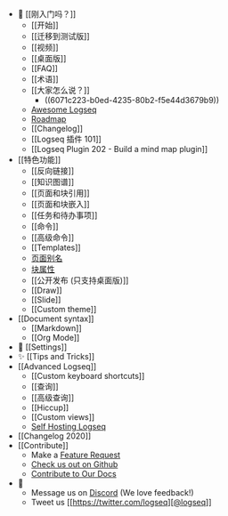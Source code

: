 - 🌟 [[刚入门吗？]]
	- [[开始]]
	- [[迁移到测试版]]
	- [[视频]]
	- [[桌面版]]
	- [[FAQ]]
	- [[术语]]
	- [[大家怎么说？]]
		- ((6071c223-b0ed-4235-80b2-f5e44d3679b9))
	- [Awesome Logseq](https://github.com/logseq/awesome-logseq)
	- [Roadmap](https://trello.com/b/8txSM12G/logseq-roadmap)
	- [[Changelog]]
    - [[Logseq 插件 101]]
    - [[Logseq Plugin 202 - Build a mind map plugin]]
- [[特色功能]]
	- [[反向链接]]
	- [[知识图谱]]
	- [[页面和块引用]]
	- [[页面和块嵌入]]
	- [[任务和待办事项]]
	- [[命令]]
	- [[高级命令]]
	- [[Templates]]
	- [页面别名]([[term/alias]])
	- [块属性]([[term/properties]])
	- [[公开发布 (只支持桌面版)]]
	- [[Draw]]
	- [[Slide]]
	- [[Custom theme]]
- [[Document syntax]]
	- [[Markdown]]
	- [[Org Mode]]
- 👤 [[Settings]]
- ✨ [[Tips and Tricks]]
- [[Advanced Logseq]]
	- [[Custom keyboard shortcuts]]
	- [[查询]]
	- [[高级查询]]
	- [[Hiccup]]
	- [[Custom views]]
	- [Self Hosting Logseq](https://github.com/dustinlacewell/logseq-guide)
- [[Changelog 2020]]
- [[Contribute]]
	- Make a [Feature Request](https://discuss.logseq.com/)
	- [Check us out on Github](https://github.com/logseq/logseq)
	- [Contribute to Our Docs](https://github.com/logseq/docs)
- 💬
	- Message us on [Discord](https://discord.gg/KpN4eHY) (We love feedback!)
	- Tweet us [[https://twitter.com/logseq][@logseq]]